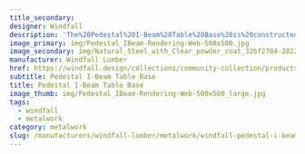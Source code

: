 ```yaml
---
title_secondary:
designer: Windfall
description: 'The%20Pedestal%20I-Beam%20Table%20Base%20is%20constructed%20of%20heavy%20duty%204%20-1/4%u201D%20x%204-1/4%u201D%20raw%20mill%20scale%20steel%20I-beam%20and%201/4%u201D%20steel%20top%20and%20bottom%20plates.%20The%20table%20base%20is%20available%20in%20three%20heights%20-%2027%u201D%2C%2032%u201D%2C%20or%2040%u201D%20%28not%20including%20table%20top%29.%20The%20bottom%20plate%20is%2024%u201D%20in%20diameter%20and%20designed%20to%20be%20mounted%20to%20the%20floor.%20The%20diameter%20of%20the%20top%20plate%20varies%20to%20accommodate%2036%u201D%2C%2048%u201D%20or%2054%u201D%20round%20tabletops%20with%20a%205%u201D%20overhang%20all%20around.%20The%20Pedestal%20I-beam%20Table%20Base%20is%A0available%20in%20natural%20steel%20with%20clear%20coat%2C%20Anthracite%20gray%20powder%20coat%2C%20black%20powder%20coat%20and%20Penetrol%20oil.%20Custom%20colors%20are%20available.%20%A0Our%20metalwork%20is%20made%20to%20order%20in%20Olympia%2C%20Washington.%A0Samples%20unavailable%20at%20this%20time.'
image_primary: img/Pedestal_IBeam-Rendering-Web-500x500.jpg
image_secondary: img/Natural_Steel_with_Clear_powder_coat_32bf2704-2822-4836-86e9-fb8de220ead3_1024x1024.jpg
manufacturer: Windfall Lumber
href: https://windfall.design/collections/community-collection/products/pedestal-i-beam-table-base
subtitle: Pedestal I-Beam Table Base
title: Pedestal I-Beam Table Base
image_thumb: img/Pedestal_IBeam-Rendering-Web-500x500_large.jpg
tags:
  - windfall
  - metalwork
category: metalwork
slug: /manufacturers/windfall-lumber/metalwork/windfall-pedestal-i-beam-table-base
---
```

